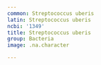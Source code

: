 ```yaml
---
common: Streptococcus uberis
latin: Streptococcus uberis
ncbi: '1349'
title: Streptococcus uberis
group: Bacteria
image: .na.character

---
```

